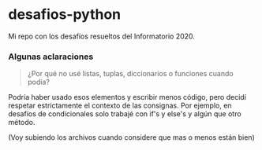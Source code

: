 # desafios-python

Mi repo con los desafíos resueltos del Informatorio 2020.

### Algunas aclaraciones
> ¿Por qué no usé listas, tuplas, diccionarios o funciones cuando podía?

Podría haber usado esos elementos y escribir menos código, pero decidí respetar estrictamente el contexto de las consignas. Por ejemplo, en desafíos de condicionales solo trabajé con if's y else's y algún que otro método.

(Voy subiendo los archivos cuando considere que mas o menos están bien)
